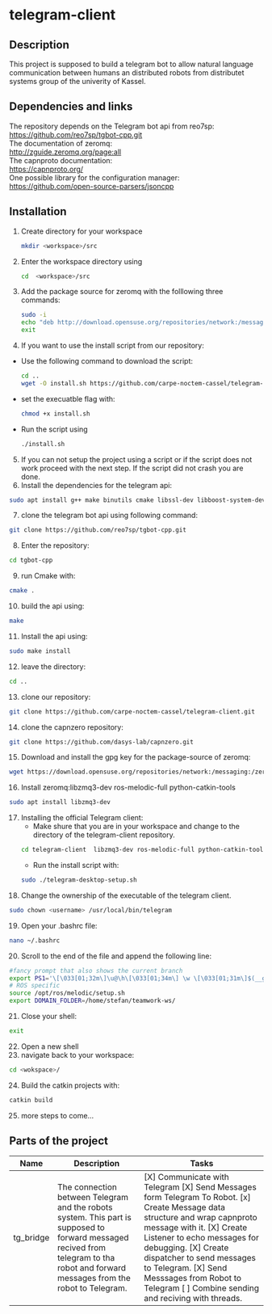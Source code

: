 # telegram-client
## Description
This project is supposed to build a telegram bot to allow natural language communication between humans an distributed robots from distributet systems group of the univerity of Kassel.  

## Dependencies and links
The repository depends on the Telegram bot api from reo7sp:  
https://github.com/reo7sp/tgbot-cpp.git  
The documentation of zeromq:  
http://zguide.zeromq.org/page:all  
The capnproto documentation:  
https://capnproto.org/   
One possible library for the configuration manager:  
https://github.com/open-source-parsers/jsoncpp  

## Installation
1. Create directory for your workspace
    ```bash
    mkdir <workspace>/src
    ```
2. Enter the workspace directory using  
    ```bash 
    cd  <workspace>/src
    ```
3. Add the package source for zeromq with the folllowing three commands:  
   ```bash
   sudo -i
   echo "deb http://download.opensuse.org/repositories/network:/messaging:/zeromq:/git-draft/xUbuntu_18.04/ ./" >> /etc/apt/sources.list
   exit
   ```
4. If you want to use the install script from our repository:
  * Use the following command to download the script:  
    ```bash
    cd ..
    wget -O install.sh https://github.com/carpe-noctem-cassel/telegram-client/raw/master/install.sh
    ```
  * set the execuatble flag with:
    ```bash
    chmod +x install.sh
    ```
  * Run the script using  
    ```bash
    ./install.sh
    ```
5. If you can not setup the project using a script or if the script does not work proceed with the next step.
   If the script did not crash you are done.
6. Install the dependencies for the telegram api:  
```bash
sudo apt install g++ make binutils cmake libssl-dev libboost-system-dev capnproto libcapnp-dev ros-melodic-full python-catkin-tools
```
7. clone the telegram bot api using following command:
```bash
git clone https://github.com/reo7sp/tgbot-cpp.git
```
8. Enter the repository:
```bash
cd tgbot-cpp
```
9. run Cmake with:  
```bash
cmake .
```
10. build the api using:  
```bash
make
```
11. Install the api using:  
```bash
sudo make install
```
12. leave the directory:  
```bash
cd ..
```
13. clone our repository:  
```bash
git clone https://github.com/carpe-noctem-cassel/telegram-client.git
```
14. clone the capnzero repository:
```bash
git clone https://github.com/dasys-lab/capnzero.git
```
15. Download and install the gpg key for the package-source of zeromq:  
```bash
wget https://download.opensuse.org/repositories/network:/messaging:/zeromq:/git-draft/xUbuntu_18.04/Release.key -O- | sudo apt-key add
```
16. Install zeromq:libzmq3-dev ros-melodic-full python-catkin-tools
```bash
sudo apt install libzmq3-dev
```
17. Installing the official Telegram client:  
    * Make shure that you are in your workspace and change to the directory of the telegram-client repository.  
    ```bash
    cd telegram-client  libzmq3-dev ros-melodic-full python-catkin-tools
    ```
    * Run the install script with:  
    ```bash
    sudo ./telegram-desktop-setup.sh  
    ```
18. Change the ownership of the executable of the telegram client.
```bash
sudo chown <username> /usr/local/bin/telegram
```
19. Open your .bashrc file:
```bash
nano ~/.bashrc
```
20. Scroll to the end of the file and append the following line:
```bash
#fancy prompt that also shows the current branch
export PS1='\[\033[01;32m\]\u@\h\[\033[01;34m\] \w \[\033[01;31m\]$(__git_ps1 "[%s]")\[\033[01;34m\]\$\[\033[00m\] '
# ROS specific
source /opt/ros/melodic/setup.sh
export DOMAIN_FOLDER=/home/stefan/teamwork-ws/
```
21. Close your shell:
```bash
exit
```
22. Open a new shell
23. navigate back to your workspace:
```bash
cd <wokspace>/
```
24. Build the catkin projects with:
```bash
catkin build
```
25. more steps to come...

## Parts of the project  
| Name      | Description | Tasks |
| --------- | ----------- | ----- |
| tg_bridge | The connection between Telegram and the robots system. This part is supposed to forward messaged recived from telegram to tha robot and forward messages from the robot to Telegram. | [X] Communicate with Telegram  [X] Send Messages form Telegram To Robot.  [x] Create Message data structure and wrap capnproto message with it.  [X] Create Listener to echo messages for debugging.  [X] Create dispatcher to send messages to Telegram. [X] Send Messsages from Robot to Telegram  [ ] Combine sending and reciving with threads. |
